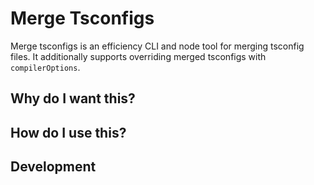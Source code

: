 # Merge Tsconfigs

Merge tsconfigs is an efficiency CLI and node tool for merging tsconfig files.
It additionally supports overriding merged tsconfigs with `compilerOptions`.

## Why do I want this?


## How do I use this?

## Development
